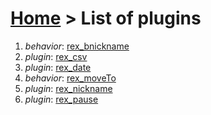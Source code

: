 # [Home](index.html) > List of plugins

1. *behavior*: [rex_bnickname](rex_bnickname.html)
2. *plugin*: [rex_csv](rex_csv.html)
3. *plugin*: [rex_date](rex_date.html)
4. *behavior*: [rex_moveTo](rex_moveto.html)
5. *plugin*: [rex_nickname](rex_nickname.html)
6. *plugin*: [rex_pause](rex_pause.html)

